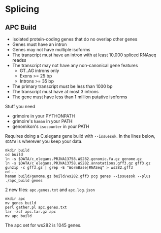 Splicing
========

APC Build
---------

+ Isolated protein-coding genes that do no overlap other genes
+ Genes must have an intron
+ Genes may not have multiple isoforms
+ The transcript must have an intron with at least 10,000 spliced RNAseq readss
+ The transcript may not have any non-canonical gene features
	+ GT..AG introns only
	+ Exons >= 25 bp
	+ Introns >= 35 bp
+ The primary transcript must be less than 1000 bp
+ The transcript must have at most 3 introns
+ The gene must have less than 1 million putative isoforms

Stuff you need

+ grimoire in your PYTHONPATH
+ grimoire's `haman` in your PATH
+ genomikon's `isocounter` in your PATH

Requires doing a C.elegans gene build with `--issuesok`. In the lines below,
`$DATA` is wherever you keep your data.

	mkdir build
	cd build
	ln -s $DATA/c_elegans.PRJNA13758.WS282.genomic.fa.gz genome.gz
	ln -s $DATA/c_elegans.PRJNA13758.WS282.annotations.gff3.gz gff3.gz 
	gunzip -c gff3.gz | grep -E "WormBase|RNASeq" > ws282.gff3
	cd ..
	haman build/genome.gz build/ws282.gff3 pcg genes --issuesok --plus
	./apc_build genes

2 new files: `apc.genes.txt` and `apc.log.json`

	mkdir apc
	mv genes build
	perl gather.pl apc.genes.txt
	tar -zcf apc.tar.gz apc
	mv apc build

The apc set for ws282 is 1045 genes.
